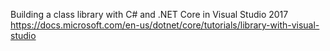﻿Building a class library with C# and .NET Core in Visual Studio 2017
https://docs.microsoft.com/en-us/dotnet/core/tutorials/library-with-visual-studio